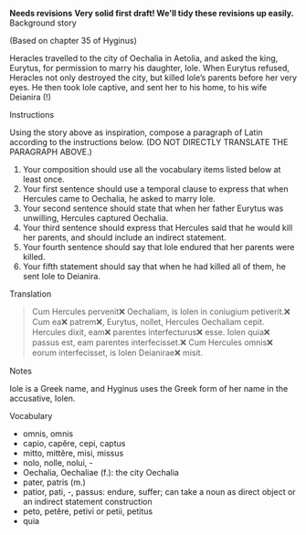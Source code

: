 **Needs revisions**
**Very solid first draft!  We'll tidy these revisions up easily.**
Background story

(Based on chapter 35 of Hyginus)

Heracles travelled to the city of Oechalia in Aetolia, and asked the king, Eurytus, for permission to marry his daughter, Iole. 
When Eurytus refused, Heracles not only destroyed the city, but killed Iole’s parents before her very eyes. He then took Iole captive, 
and sent her to his home, to his wife Deianira (!)

Instructions

Using the story above as inspiration, compose a paragraph of Latin according to the instructions below. (DO NOT DIRECTLY TRANSLATE THE PARAGRAPH ABOVE.)

1. Your composition should use all the vocabulary items listed below at least once.
1. Your first sentence should use a temporal clause to express that when Hercules came to Oechalia, he asked to marry Iole.
1. Your second sentence should state that when her father Eurytus was unwilling, Hercules captured Oechalia.
1. Your third sentence should express that Hercules said that he would kill her parents, and should include an indirect statement.
1. Your fourth sentence should say that Iole endured that her parents were killed.
1. Your fifth statement should say that when he had killed all of them, he sent Iole to Deianira.

Translation 
  > Cum Hercules pervenit❌ Oechaliam, is Iolen in coniugium petiverit.❌ 
  > Cum ea❌ patrem❌, Eurytus, nollet, Hercules Oechaliam cepit. 
  > Hercules dixit, eam❌ parentes interfecturus❌ esse.
  > Iolen quia❌ passus est, eam parentes interfecisset.❌
  > Cum Hercules omnis❌ eorum interfecisset, is Iolen Deianirae❌ misit.	 	



Notes

Iole is a Greek name, and Hyginus uses the Greek form of her name in the accusative, Iolen.

Vocabulary

- omnis, omnis
- capio, capĕre, cepi, captus
- mitto, mittĕre, misi, missus
- nolo, nolle, nolui, -
- Oechalia, Oechaliae (f.): the city Oechalia
- pater, patris (m.)
- patior, pati, -, passus: endure, suffer; can take a noun as direct object or an indirect statement construction
- peto, petĕre, petivi or petii, petitus
- quia
